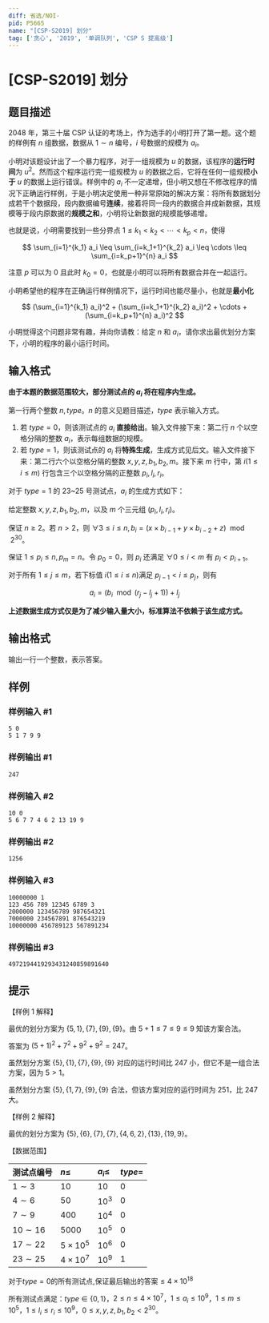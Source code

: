 ```yaml
---
diff: 省选/NOI-
pid: P5665
name: "[CSP-S2019] 划分"
tag: ['贪心', '2019', '单调队列', 'CSP S 提高级']
---
```

# [CSP-S2019] 划分
## 题目描述

2048 年，第三十届 CSP 认证的考场上，作为选手的小明打开了第一题。这个题的样例有 $n$ 组数据，数据从 $1 \sim n$ 编号，$i$ 号数据的规模为 $a_i$。

小明对该题设计出了一个暴力程序，对于一组规模为 $u$ 的数据，该程序的**运行时间**为 $u^2$。然而这个程序运行完一组规模为 $u$ 的数据之后，它将在任何一组规模**小于** $u$ 的数据上运行错误。样例中的 $a_i$ 不一定递增，但小明又想在不修改程序的情况下正确运行样例，于是小明决定使用一种非常原始的解决方案：将所有数据划分成若干个数据段，段内数据编号**连续**，接着将同一段内的数据合并成新数据，其规模等于段内原数据的**规模之和**，小明将让新数据的规模能够递增。

也就是说，小明需要找到一些分界点 $1 \leq k_1 \lt k_2 \lt \cdots \lt k_p \lt n$，使得

$$ \sum_{i=1}^{k_1} a_i \leq \sum_{i=k_1+1}^{k_2} a_i \leq \cdots \leq \sum_{i=k_p+1}^{n} a_i $$

注意 $p$ 可以为 $0$ 且此时 $k_0 = 0$，也就是小明可以将所有数据合并在一起运行。

小明希望他的程序在正确运行样例情况下，运行时间也能尽量小，也就是**最小化**

$$ (\sum_{i=1}^{k_1} a_i)^2 + (\sum_{i=k_1+1}^{k_2} a_i)^2 + \cdots + (\sum_{i=k_p+1}^{n} a_i)^2 $$

小明觉得这个问题非常有趣，并向你请教：给定 $n$ 和 $a_i$，请你求出最优划分方案下，小明的程序的最小运行时间。

## 输入格式

**由于本题的数据范围较大，部分测试点的 $a_i$ 将在程序内生成。**

第一行两个整数 $n, type$。$n$ 的意义见题目描述，$type$ 表示输入方式。
1. 若 $type = 0$，则该测试点的 $a_i$ **直接给出**。输入文件接下来：第二行 $n$ 个以空格分隔的整数 $a_i$，表示每组数据的规模。
2. 若 $type = 1$，则该测试点的 $a_i$ 将**特殊生成**，生成方式见后文。输入文件接下来：第二行六个以空格分隔的整数 $x, y, z, b_1, b_2, m$。接下来 $m$ 行中，第 $i (1 \leq i \leq m)$ 行包含三个以空格分隔的正整数 $p_i, l_i, r_i$。

对于 $type = 1$ 的 23~25 号测试点，$a_i$ 的生成方式如下：

给定整数 $x, y, z, b_1, b_2, m$，以及 $m$ 个三元组 $(p_i, l_i, r_i)$。

保证 $n \geq 2$。若 $n \gt 2$，则 $\forall 3 \leq i \leq n, b_i = (x \times b_{i−1} + y \times b_{i−2} + z) \mod 2^{30}$。

保证 $1 \leq p_i \leq n, p_m = n$。令 $p_0 = 0$，则 $p_i$ 还满足 $\forall 0 \leq i \lt m$ 有 $p_i \lt p_{i+1}$。

对于所有 $1 \leq j \leq m$，若下标值 $i (1 \leq i \leq n)$满足 $p_{j−1} \lt i \leq p_j$，则有

$$a_i = \left(b_i \mod \left( r_j − l_j + 1 \right) \right) + l_j$$

**上述数据生成方式仅是为了减少输入量大小，标准算法不依赖于该生成方式。**

## 输出格式

输出一行一个整数，表示答案。
## 样例

### 样例输入 #1
```
5 0
5 1 7 9 9
```
### 样例输出 #1
```
247
```
### 样例输入 #2
```
10 0
5 6 7 7 4 6 2 13 19 9
```
### 样例输出 #2
```
1256
```
### 样例输入 #3
```
10000000 1
123 456 789 12345 6789 3
2000000 123456789 987654321
7000000 234567891 876543219
10000000 456789123 567891234
```
### 样例输出 #3
```
4972194419293431240859891640
```
## 提示

【样例 1 解释】

最优的划分方案为 $\{5,1\}, \{7\}, \{9\}, \{9\}$。由 $5 + 1 \leq 7 \leq 9 \leq 9$ 知该方案合法。

答案为 $(5 + 1)^2 + 7^2 + 9^2 + 9^2 = 247$。

虽然划分方案 $\{5\}, \{1\}, \{7\}, \{9\}, \{9\}$ 对应的运行时间比 $247$ 小，但它不是一组合法方案，因为 $5 \gt 1$。

虽然划分方案 $\{5\}, \{1,7\}, \{9\}, \{9\}$ 合法，但该方案对应的运行时间为 $251$，比 $247$ 大。

【样例 2 解释】

最优的划分方案为 $\{5\}, \{6\}, \{7\}, \{7\}, \{4,6,2\}, \{13\}, \{19,9\}$。

【数据范围】

| 测试点编号 | $n \leq$ | $a_i \leq$ | $type =$ |
| :----------- | :----------- | :----------- | :----------- |
| $1 \sim 3$ | $10$ | $10$ | 0 |
| $4 \sim 6$ | $50$ | $10^3$ | 0 |
| $7 \sim 9$ | $400$ | $10^4$ | 0 |
| $10 \sim 16$ | $5000$ | $10^5$ | 0 |
| $17 \sim 22$ | $5 \times 10^5$ | $10^6$ | 0 |
| $23 \sim 25$ | $4 \times 10^7$ | $10^9$ | 1 |

对于$type=0$的所有测试点,保证最后输出的答案$\leq 4 \times 10^{18}$

所有测试点满足：$type \in \{0,1\}$，$2 \leq n \leq 4 \times 10^7$，$1 \leq a_i \leq 10^9$，$1 \leq m \leq 10^5$，$1 \leq l_i \leq r_i \leq 10^9$，$0 \leq x,y,z,b_1,b_2 \lt 2^{30}$。
